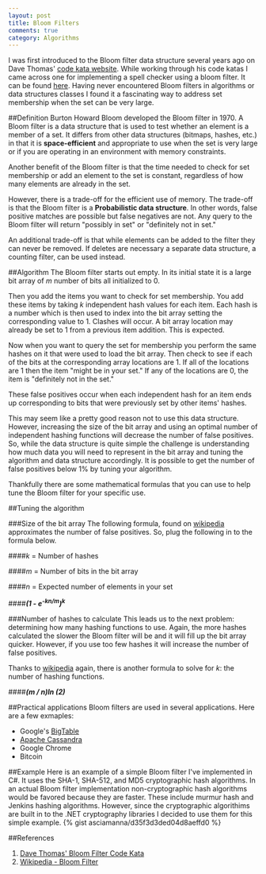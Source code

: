 ```yaml
---
layout: post
title: Bloom Filters
comments: true
category: Algorithms
---
```

I was first introduced to the Bloom filter data structure several years ago on Dave Thomas'
[code kata website](http://codekata.com/). While working through his code katas I came across one for
implementing a spell checker using a bloom filter. It can be found
[here](http://codekata.com/kata/kata05-blu-filters/). Having never encountered
Bloom filters in algorithms or data structures classes I found it a fascinating way to address set membership when the set can be very large.  
<!--more-->  

##Definition
Burton Howard Bloom developed the Bloom filter in 1970. A Bloom filter is a data structure that is used to test whether an element is a
member of a set. It differs from other data structures (bitmaps, hashes, etc.)
in that it is **space-efficient** and appropriate to use when the set is very
large or if you are operating in an environment with memory constraints.  

Another benefit of the Bloom filter is that the time needed to check for set membership or add an element to the set is constant, regardless of how many elements are already in the set.  

However, there is a trade-off for the efficient use of memory. The  trade-off
is that the Bloom filter is a **Probabilistic data structure**. In other words,
false positive matches are possible but false negatives are not.  Any query to
the Bloom filter will return "possibly in set" or "definitely not in set."  

An additional trade-off is that while elements can be added to the filter they can never be removed.  If deletes are necessary a separate data structure, a counting filter, can be used instead.  

##Algorithm
The Bloom filter starts out empty. In its initial state it is a large bit array
of _m_ number of bits all initialized to 0.  

Then you add the items you want to check for set membership. You add these items by taking _k_ independent hash values for each item. Each hash is a number which is then used to index into the bit array setting the corresponding value to 1. Clashes will occur. A bit array location may already be set to 1 from a previous item addition. This is expected.  

Now when you want to query the set for membership you perform the same hashes
on it that were used to load the bit array. Then check to see if each of the
bits at the corresponding array locations are 1.  If all of the locations are 1 then the item "might be in your set." If any of the locations are 0, the item is "definitely not in the set."  

These false positives occur when each independent hash for an item ends up corresponding to bits that were previously set by other items' hashes.  

This may seem like a pretty good reason not to use this data structure.
However, increasing the size of the bit array and using an optimal number of
independent hashing functions will decrease the number of false positives.  So,
while the data structure is quite simple the challenge is understanding how
much data you will need to represent in the bit array and tuning the algorithm
and data structure accordingly. It is possible to get the number of false
positives below 1% by tuning your algorithm.  

Thankfully there are some mathematical formulas that you can use to help tune
the Bloom filter for your specific use.  

##Tuning the algorithm  

###Size of the bit array
The following formula, found on
[wikipedia](http://en.wikipedia.org/wiki/Bloom_filter) approximates the number
of false positives.  So, plug the following in to the formula below.

####_k_ = Number of hashes  

####_m_ = Number of bits in the bit array  

####_n_ = Expected number of elements in your set  

####**_(1 - e<sup>-kn/m</sup>)<sup>k</sup>_**

###Number of hashes to calculate
This leads us to the next problem: determining how many hashing functions to use. Again, the more hashes calculated the slower the Bloom filter will be and it will fill up the bit array quicker. However, if you use too few hashes it will increase the number of false positives.  

Thanks to [wikipedia](http://en.wikipedia.org/wiki/Bloom_filter) again, there
is another formula to solve for _k_: the number of hashing functions.

####**_(m / n)ln (2)_**

##Practical applications
Bloom filters are used in several applications. Here are a few exmaples:

* Google's [BigTable](http://en.wikipedia.org/wiki/BigTable)
* [Apache Cassandra](http://en.wikipedia.org/wiki/Apache_Cassandra)
* Google Chrome
* Bitcoin

##Example
Here is an example of a simple Bloom filter I've implemented in C#. It uses the
SHA-1, SHA-512, and MD5 cryptographic hash algorithms. In an actual Bloom
filter implementation non-cryptographic hash algorithms would be favored
because they are faster. These include murmur hash and Jenkins hashing
algorithms.  However, since the cryptographic algorithims are built in to the .NET cryptography libraries I decided to use them for this simple example.
{% gist asciamanna/d35f3d3ded04d8aeffd0 %}

##References
1. [Dave Thomas' Bloom Filter Code Kata](http://codekata.com/kata/kata05-bloom-filters/)
1. [Wikipedia - Bloom Filter](http://en.wikipedia.org/wiki/Bloom_filter)
